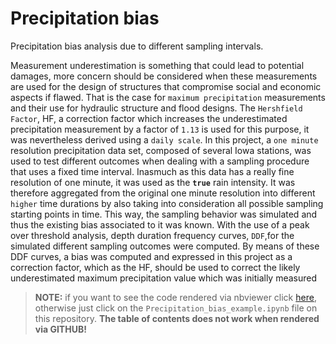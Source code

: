 # Precipitation bias
Precipitation bias analysis due to different sampling intervals.


Measurement underestimation is something that could lead to potential damages,  more concern should be considered when these measurements are used for the design of structures that compromise social and economic aspects if flawed. That is the case for `maximum precipitation` measurements and their use for hydraulic structure and flood designs.  The `Hershfield Factor`, HF, a correction factor which increases the underestimated precipitation measurement by a factor of `1.13` is used for this purpose, it was nevertheless derived using a `daily scale`.  In this project, a `one minute` resolution precipitation data set, composed of several Iowa stations, was used to test different outcomes when dealing with a sampling  procedure  that uses  a  fixed  time  interval.   Inasmuch  as  this  data  has  a  really fine  resolution  of  one  minute,  it  was  used  as  the  **`true`** rain  intensity.  It  was  therefore aggregated from the original one minute resolution into different `higher` time durations by also taking into consideration all possible sampling starting points in time.  This way, the sampling behavior was simulated and thus the existing bias associated to it was known. With the use of a peak over threshold analysis, depth duration frequency curves, `DDF`,for the simulated different sampling outcomes were computed.  By means of these DDF curves, a bias was computed and expressed in this project as a correction factor, which as the HF, should be used to correct the likely underestimated maximum precipitation value which was initially measured


>**NOTE:** if you want to see the code rendered via nbviewer click [here](https://nbviewer.jupyter.org/github/edghyhdz/precipitation_bias/blob/master/Precipitation_bias_example.ipynb), otherwise just click on the `Precipitation_bias_example.ipynb` file on this repository. **The table of contents does not work when rendered via GITHUB!**

